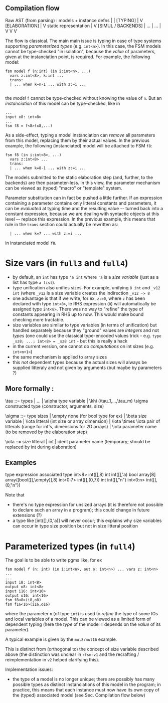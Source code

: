 Compilation flow
----------------

Raw AST (from parsing) : models + instance defns
         |
         |
     [TYPING] 
         |
         V
   [ELABORATION]
         |
         V
  static representation
         |
         V 
   [SIMUL / BACKENDS] 
     | ... |  ... |
     V     V      V

The flow is classical. The main main issue is typing in case of type systems supporting
_parameterized types_ (e.g. `int<n>`). In this case, the FSM models cannot be type-checked "in
isolation", because the _value_ of parameters, given at the instanciation point, is required.
For example, the following model:
```
fsm model f (n:int) (in i:int<n>, ...)
  vars z:int<8>, k:int ...
  trans: 
  | ... when k=n-1 ... with z:=i ...
  
```
the _model_ `f` cannot be type-checked without knowing the value of `n`.
But an _instanciation_ of this model can be type-checked, like in
```
...
input x8: int<8>
...
fsm f8 = f<8>(x8,...)
```

As a side-effect, typing a model instanciation can _remove_ all parameters from this model, replacing
them by their actual values. In the previous example, the following (instanciated) model will be
attached to FSM `f8`:
```
fsm f8 (in i:int<8>, ...)
  vars z:int<8> ...
  trans: 
  | ... when k=8-1 ... with z:=i ...
```

The models submitted to the static elaboration step (and, further, to the backends) are then 
parameter-less. In this view, the parameter mechanism can be viewed as (typed) "macro" or "template"
system.

Parameter substitution can in fact be pushed a little further. If an expression containing a parameter
contains only litteral constants and parameters, it can be _evaluated_ at typing time and the resulting
value -- turned back into a constant expression, because we are dealing with syntactic objects at
this level -- replace this expression.
In the previous example, this means that rule in the `trans` section could actually be rewritten as:
```
  | ... when k=7 ... with z:=i ...
```
in instanciated model `f8`.


Size vars (in `full3` and `full4`)
==================================
   - by default, an `int` has type `'a int` where `'a` is a _size variable_ (just as a list has type `a list`). 
   - type unification also unifies sizes. For example, unifying `8 int` and `_v12 int` (where `_v12`
     is a size variable creates the indirection `_v12 -> 8`
   - one advantage is that if we write, for ex, `z:=0`, where `z` has been declared with type
     `int<8>`, le RHS expression (`0`) will automatically be assigned type `int<8>`. There was no
     way to "refine" the type of constants appearing in RHS up to now. This would make bound
     checking more tractable.
   - size variables are similar to type variables (in terms of unification) but handled separately
     because they "ground" values are _integers_ and not _types_ (one could use the classical
     type-encoded values trick - e.g. `type _sz8; ...; int<8> = _sz8 int` - but this is really a
     hack
   - in the current version, one cannot do _computations_ on int sizes (e.g. `int<n+1>`)
   - the same mechanism is applied to array sizes
   - this _not_ dependent types because the actual sizes will always be supplied litteraly and not
     given by arguments (but maybe by parameters ?)

More formally :
-------------

\tau ::=                                    types
       | ...
       | \alpha                             type variable
       | \khi (\tau_1,...,\tau_m) \sigma    constructed type (constructor, arguments, size)

\sigma ::=                                  type sizes
       | \empty                             none (for bool type for ex)
       | \beta                              size variable
       | \iota                              litteral (int size or array dimension)
       | \iota \times \iota                 pair of litterals (range for int's, dimensions for 2D arrays)
       | \iota                              parameter name (to be removed by the elaboration step)

\iota ::=                                  size litteral
       | int
       | ident                             parameter name (temporary; should be replaced by int during elaboration) 

Examples
--------

type expression                   associated type
int<8>                            int([],8)
int                               int([],'a)
bool array[8]                     array([bool([],\empty)],8)
int<0:7>                          int([],(0,7))
int<n>                            int([],"n")
int<0:n>                          int([],(0,"n"))

Note that 
- there's no type expression for unsized arrays (it is therefore not possible to declare such an
  array in a program); this could change in future extensions (?)
- a type like [int([],(0,'a)] will never occur; this explains why size variables can occur in type
  size position but not in size litteral position

Parameterized types (in `full4`)
================================

The goal is to be able to write pgms like, for ex
```
fsm model f (n: int) (in i:int<n>, out o: int<n>) ... vars z: int<n> ... 
...
input i8: int<8>
output o8: int<8>
input i16: int<16>
output o16: int<16>
fsm f8<8>(i8,o8)
fsm f16<16>(i16,o16)
```
where the parameter `n` (of type `int`) is used to _refine_ the type of some IOs and local variables
of a model.
This can be viewed as a limited form of dependent typing (here the _type_ of the model `f` depends on
the _value_ of its parameter). 

A typical example is given by the `mul8/mul16` example.

This is distinct from (orthogonal to) the concept of size variable described above (the distinction
was unclear in `rfsm-v1` and the recrafting / reimplementation in `v2` helped clarifying this).

Implementation issues:

- the type of a model is no longer unique; there are possibly has many possible types as distinct
  instanciations of this model in the program; in practice, this means that each instance must now
  have its own copy of the (typed) associated model (see Sec. Compilation flow below)


